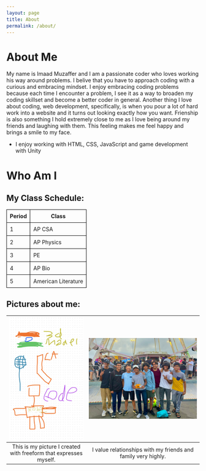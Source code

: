 ```yaml
---
layout: page
title: About
permalink: /about/
---
```


# About Me
My name is Imaad Muzaffer and I am a passionate coder who loves working his way around problems. I belive that you have to approach coding with a curious and embracing mindset. I enjoy embracing coding problems because each time I encounter a problem, I see it as a way to broaden my coding skillset and become a better coder in general. Another thing I love about coding, web development, specifically, is when you pour a lot of hard work into a website and it turns out looking exactly how you want. Frienship is also something I hold extremely close to me as I love being around my friends and laughing with them. This feeling makes me feel happy and brings a smile to my face.

- I enjoy working with HTML, CSS, JavaScript and game development with Unity


# Who Am I


## My Class Schedule:

<table style="border-collapse: collapse; width: 50%;">
  <tr>
    <th style="border: 1px solid black; padding: 8px;">Period</th>
    <th style="border: 1px solid black; padding: 8px;">Class</th>
  </tr>
  <tr>
    <td style="border: 1px solid black; padding: 8px;">1</td>
    <td style="border: 1px solid black; padding: 8px;">AP CSA</td>
  </tr>
  <tr>
    <td style="border: 1px solid black; padding: 8px;">2</td>
    <td style="border: 1px solid black; padding: 8px;">AP Physics</td>
  </tr>
  <tr>
    <td style="border: 1px solid black; padding: 8px;">3</td>
    <td style="border: 1px solid black; padding: 8px;">PE</td>
  </tr>
  <tr>
    <td style="border: 1px solid black; padding: 8px;">4</td>
    <td style="border: 1px solid black; padding: 8px;">AP Bio</td>
  </tr>
  <tr>
    <td style="border: 1px solid black; padding: 8px;">5</td>
    <td style="border: 1px solid black; padding: 8px;">American Literature</td>
  </tr>
</table>

## Pictures about me:

|                     ![alt text](image-14.png)                     |                   ![alt text](image-15.png)                   |
| :---------------------------------------------------------------: | :-----------------------------------------------------------: |
| This is my picture I created with freeform that expresses myself. | I value relationships with my friends and family very highly. |

